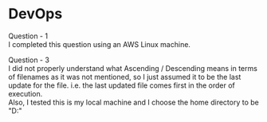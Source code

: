 # DevOps

Question - 1
<br />
I completed this question using an AWS Linux machine. 
<br />


Question - 3
<br />
I did not properly understand what Ascending / Descending means in terms of filenames as it was not mentioned, so I just assumed it to be the last update for the file. i.e. the last updated file comes first in the order of execution.
<br />
Also, I tested this is my local machine and I choose the home directory to be "D:"
